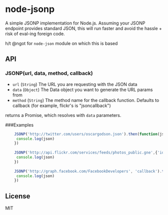 # node-jsonp

A simple JSONP implementation for Node.js. Assuming your JSONP endpoint
provides standard JSON, this will run faster and avoid the hassle + risk of
eval-ing foreign code.

h/t @ngot for `node-json` module on which this is based


## API

### JSONP(url, data, method, callback)

- `url` (`String`) The URL you are requesting with the JSON data
- `data` (`Object`) The Data object you want to generate the URL params from
- `method` (`String`) The method name for the callback function. Defaults to callback (for example, flickr's is "jsoncallback")

returns a Promise, which resolves with `data` parameters.

###Examples
```js
	JSONP('http://twitter.com/users/oscargodson.json').then(function(json){
	 console.log(json)
	})
	
	JSONP('http://api.flickr.com/services/feeds/photos_public.gne',{'id':'12389944@N03','format':'json'},'jsoncallback').then(function(json){
     console.log(json)
    })
    
    JSONP('http://graph.facebook.com/FacebookDevelopers', 'callback').then(function(json){
     console.log(json)
    })
```	

## License

MIT
